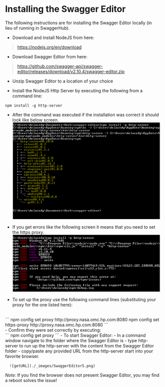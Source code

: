 # Installing the Swagger Editor


The following instructions are for installing the Swagger Editor locally (in lieu of running in SwaggerHub).

- Download and install NodeJS from here: 
> https://nodejs.org/en/download

- Download Swagger Editor from here: 
> https://github.com/swagger-api/swagger-editor/releases/download/v2.10.4/swagger-editor.zip

- Unzip Swagger Editor to a location of your choice

- Install the NodeJS Http Server by executing the following from a command line: 
```
npm install -g http-server
```
  - After the command was executed if the installation was correct it should look like below screen.
      ![goodInstall](./_images/SwaggerEditor1.png)
 
  - If you get errors like the following screen it means that you need to set the https proxy.
      ![badInstall](./_images/SwaggerEditor2.png)
 
  - To set up the proxy use the following command lines (substituting your proxy for the one listed here):
<br>
```
npm config set proxy http://proxy.nasa.omc.hp.com:8080
npm config set https-proxy http://proxy.nasa.omc.hp.com:8080 
```
<br>
  - Confirm they were set correctly by executing:
<br>
```
npm config get proxy
```
- To start Swagger Editor:
  - In a command window navigate to the folder where the Swagger Editor is
  - type http-server to run up the http-server with the content from the Swagger Editor folder
  - copy/paste any provided URL from the http-server start into your favorite browser.

      ![getURL](./_images/SwaggerEditor5.png)
 
*Note:* If you find the browser does not present Swagger Editor, you may find a reboot solves the issue!

